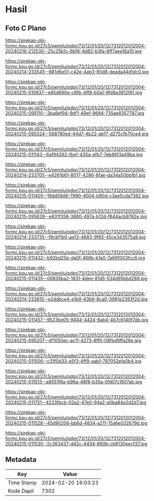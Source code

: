 # Hasil

## Foto C Plano

https://sirekap-obj-formc.kpu.go.id/27c5/pemilu/pdpr/73/12/01/20/12/7312012012004-20240216-212530--25c25b1c-6bf6-4d82-b3fa-8ff7aee16a10.jpg

https://sirekap-obj-formc.kpu.go.id/27c5/pemilu/pdpr/73/12/01/20/12/7312012012004-20240214-233545--881d6e51-c42e-4ab3-90d8-deada44d1dc0.jpg

https://sirekap-obj-formc.kpu.go.id/27c5/pemilu/pdpr/73/12/01/20/12/7312012012004-20240215-010637--e85d890e-c8fb-4ff8-b0a1-9fd8a3912f81.jpg

https://sirekap-obj-formc.kpu.go.id/27c5/pemilu/pdpr/73/12/01/20/12/7312012012004-20240215-095110--3ba8ef94-9df1-49ef-9694-735ae8357787.jpg

https://sirekap-obj-formc.kpu.go.id/27c5/pemilu/pdpr/73/12/01/20/12/7312012012004-20240215-095324--568780ed-44d7-4b22-ab17-d275cfb70ce4.jpg

https://sirekap-obj-formc.kpu.go.id/27c5/pemilu/pdpr/73/12/01/20/12/7312012012004-20240215-011143--6af94262-fbe1-435a-afb7-7eb86f3a49ba.jpg

https://sirekap-obj-formc.kpu.go.id/27c5/pemilu/pdpr/73/12/01/20/12/7312012012004-20240214-233705--e4261b61-8017-4286-8fae-da34a50bbfb1.jpg

https://sirekap-obj-formc.kpu.go.id/27c5/pemilu/pdpr/73/12/01/20/12/7312012012004-20240215-011405--19dd59d6-7990-4004-b90d-c3ae5cda7382.jpg

https://sirekap-obj-formc.kpu.go.id/27c5/pemilu/pdpr/73/12/01/20/12/7312012012004-20240215-095639--e831f358-3880-497a-b12d-f644acb9782e.jpg

https://sirekap-obj-formc.kpu.go.id/27c5/pemilu/pdpr/73/12/01/20/12/7312012012004-20240214-233735--f9cbf1b0-ae13-4683-9f65-45ce343575a9.jpg

https://sirekap-obj-formc.kpu.go.id/27c5/pemilu/pdpr/73/12/01/20/12/7312012012004-20240215-011432--b92bd25b-da0f-466b-b1a0-7a691003fcc6.jpg

https://sirekap-obj-formc.kpu.go.id/27c5/pemilu/pdpr/73/12/01/20/12/7312012012004-20240215-011435--09835ba2-1831-4dee-81d5-534d95bbd288.jpg

https://sirekap-obj-formc.kpu.go.id/27c5/pemilu/pdpr/73/12/01/20/12/7312012012004-20240214-233815--e2ddbce4-e1b9-43b9-8ca0-3981e2393f2d.jpg

https://sirekap-obj-formc.kpu.go.id/27c5/pemilu/pdpr/73/12/01/20/12/7312012012004-20240215-011457--9523be05-9444-4424-8ab4-4b7c6140f7db.jpg

https://sirekap-obj-formc.kpu.go.id/27c5/pemilu/pdpr/73/12/01/20/12/7312012012004-20240215-095207--df1050ec-ac11-4273-8ff0-08fbd9ffa26e.jpg

https://sirekap-obj-formc.kpu.go.id/27c5/pemilu/pdpr/73/12/01/20/12/7312012012004-20240215-011506--c31f0d33-e5f3-4ff9-aab1-787052efa0b4.jpg

https://sirekap-obj-formc.kpu.go.id/27c5/pemilu/pdpr/73/12/01/20/12/7312012012004-20240215-011513--a8551f8a-b96a-48f8-b35a-0fd07c1807ab.jpg

https://sirekap-obj-formc.kpu.go.id/27c5/pemilu/pdpr/73/12/01/20/12/7312012012004-20240215-011751--4233fbcb-02a2-47e0-94a2-a0ba84e2d2d7.jpg

https://sirekap-obj-formc.kpu.go.id/27c5/pemilu/pdpr/73/12/01/20/12/7312012012004-20240215-011528--45d90206-bb6d-4834-a211-15a6e032679d.jpg

https://sirekap-obj-formc.kpu.go.id/27c5/pemilu/pdpr/73/12/01/20/12/7312012012004-20240215-011530--2c363437-d42c-4434-860b-cb8130eecf37.jpg


## Metadata

| Key        | Value               |
| ---------- | ------------------- |
| Time Stamp | 2024-02-20 16:03:23 |
| Kode Dapil | 7302                |



